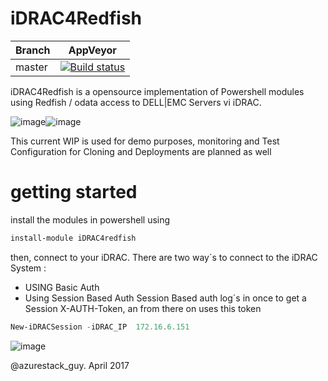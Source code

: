 # iDRAC4Redfish
| Branch | AppVeyor |
| ------ | -------- |
| master | [![Build status](https://ci.appveyor.com/api/projects/status/7ft0dny2738lli8s/branch/master?svg=true)](https://ci.appveyor.com/project/bottkars/idrac4redfish)

iDRAC4Redfish is a opensource implementation of Powershell modules using Redfish / odata access to DELL|EMC Servers vi iDRAC.

![image](https://cloud.githubusercontent.com/assets/8255007/24893639/317f771e-1e85-11e7-807f-9afcc484ad3a.png)![image](https://cloud.githubusercontent.com/assets/8255007/24893670/7d10c714-1e85-11e7-959d-faf7243605a1.png)


This current WIP is used for demo purposes, monitoring and Test
Configuration for Cloning and Deployments are planned as well

# getting started
install the modules in powershell using 
```Powershell
install-module iDRAC4redfish
```

then, connect to your iDRAC. There are two way´s to connect to the iDRAC System :
* USING Basic Auth 
* Using Session Based Auth
Session Based auth log´s in once to get a Session X-AUTH-Token, an from there on uses this token

```Powershell
New-iDRACSession -iDRAC_IP  172.16.6.151
```
![image](https://cloud.githubusercontent.com/assets/8255007/24998506/a256f0d2-203a-11e7-85d5-7185d712e599.png)

@azurestack_guy. April 2017
